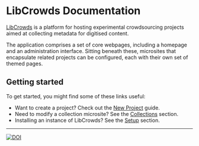 # LibCrowds Documentation

[LibCrowds](https://www.libcrowds.com) is a platform for hosting experimental
crowdsourcing projects aimed at collecting metadata for digitised content.

The application comprises a set of core webpages, including a homepage and an
administration interface. Sitting beneath these, microsites that encapsulate
related projects can be configured, each with their own set of themed pages.

## Getting started

To get started, you might find some of these links useful:

- Want to create a project?
Check out the [New Project](/projects/new) guide.
- Need to modify a collection microsite?
See the [Collections](/collections/introduction) section.
- Installing an instance of LibCrowds?
See the [Setup](/setup/introduction) section.

---

[![DOI](https://zenodo.org/badge/92406558.svg)](https://zenodo.org/badge/latestdoi/92406558)
